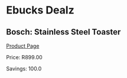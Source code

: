 
# Ebucks Dealz
## Bosch: Stainless Steel Toaster
[Product Page](https://www.ebucks.com/web/shop/productSelected.do?prodId=992720229&catId=1158501552)

Price: R899.00

Savings: 100.0


	